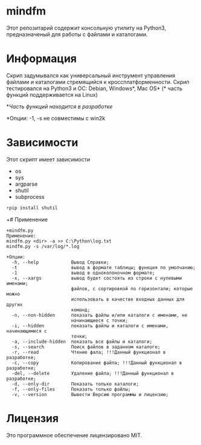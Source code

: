# mindfm
 Этот репозитарий содержит консольную утилиту на Python3, предназначеный для работы с файлами и каталогами.
 # Информация
 Скрип задумывался как универсальный инструмент управления файлами и каталогами стремящийся к кроссплатформенности.
 Скрип тестировался на Python3 и ОС: Debian, Windows*, Mac OS* (* часть функций поддерживается на Linux)
 
 *_Часть_ _функций_ _находится_ _в_ _разработке_
 
 *Опции: -1, -s не совместимы с win2k
 # Зависимости
 Этот скрипт имеет зависимости
 * os
 * sys
 * argparse
 * shutil
 * subprocess
 ```python
 +pip install shutil
 ```
 +# Применение
 ```
 +mindfm.py
 Применение:
 mindfm.py <dir> -a >> C:\Python\log.txt
 mindfm.py -s /var/log/*.log 
 
 +Опции:
   -h, --help            Вывод Справки;
   -t                    вывод в формате таблицы; функция по умолчанию;
   -1                    вывод в одноколоночном формате;
   -x, --xargs           вывод будет состоять из строки с нулевыми именами;
                         файлов, с сортировкой по горизонтали; которые можно
                         использовать в качестве входных данных для других
                         команд;
   -n, --non-hidden      показать файлы и/или каталоги с именами, не
                         начинающиеся с точки;
   -i, --hidden          показать файлы и каталоги с именами, начинающимися с
                         точки;
   -a, --include-hidden  показать все файлы и каталоги;
   -s, --search          Поиск файлов в заданном каталоге;
   -r, --read            Чтение фала; !!!Данный функционал в разработке;
   -c, --copy            Копирование файла; !!!Данный функционал в разработке;
   -del, --delete        Удаление файла; !!!Данный функционал в разработке;
   -d, --only-dir        Показать только каталоги;
   -f, --only-files      Показать только файлы;
   -v, --version         Вывести Версию программы и лицензию;
 ```
 # Лицензия
 Это программное обеспечение лицензировано MIT.
